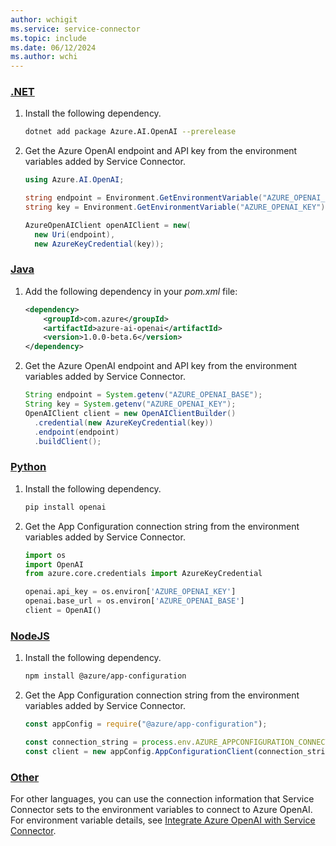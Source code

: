 ```yaml
---
author: wchigit
ms.service: service-connector
ms.topic: include
ms.date: 06/12/2024
ms.author: wchi
---
```


### [.NET](#tab/dotnet)

1. Install the following dependency.
    ```bash
    dotnet add package Azure.AI.OpenAI --prerelease
    ```
1. Get the Azure OpenAI endpoint and API key from the environment variables added by Service Connector.
    
    ```csharp
    using Azure.AI.OpenAI;
    
    string endpoint = Environment.GetEnvironmentVariable("AZURE_OPENAI_BASE")
    string key = Environment.GetEnvironmentVariable("AZURE_OPENAI_KEY");

    AzureOpenAIClient openAIClient = new(
      new Uri(endpoint),
      new AzureKeyCredential(key));
    ```
    
### [Java](#tab/java)

1. Add the following dependency in your *pom.xml* file:
    ```xml
    <dependency>
        <groupId>com.azure</groupId>
        <artifactId>azure-ai-openai</artifactId>
        <version>1.0.0-beta.6</version>
    </dependency>
    ```
1. Get the Azure OpenAI endpoint and API key from the environment variables added by Service Connector.
    ```java
    String endpoint = System.getenv("AZURE_OPENAI_BASE");
    String key = System.getenv("AZURE_OPENAI_KEY");
    OpenAIClient client = new OpenAIClientBuilder()
      .credential(new AzureKeyCredential(key))
      .endpoint(endpoint)
      .buildClient();
    ```

### [Python](#tab/python)

1. Install the following dependency.
    ```bash
    pip install openai
    ```
1. Get the App Configuration connection string from the environment variables added by Service Connector.
    ```python
    import os
    import OpenAI
    from azure.core.credentials import AzureKeyCredential
    
    openai.api_key = os.environ['AZURE_OPENAI_KEY']
    openai.base_url = os.environ['AZURE_OPENAI_BASE']
    client = OpenAI()
    ```

### [NodeJS](#tab/nodejs)

1. Install the following dependency.
    ```bash
    npm install @azure/app-configuration
    ```
1. Get the App Configuration connection string from the environment variables added by Service Connector.
    
    ```javascript
    const appConfig = require("@azure/app-configuration");

    const connection_string = process.env.AZURE_APPCONFIGURATION_CONNECTIONSTRING;
    const client = new appConfig.AppConfigurationClient(connection_string);
    ```

### [Other](#tab/none)
For other languages, you can use the connection information that Service Connector sets to the environment variables to connect to Azure OpenAI. For environment variable details, see [Integrate Azure OpenAI with Service Connector](../how-to-integrate-openai.md).